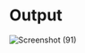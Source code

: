 # Output
![Screenshot (91)](https://github.com/aradhanayada/PW-assignment1-solution/assets/103102710/23ba7108-d64e-4b1a-8a52-e995de7f99c5)
